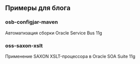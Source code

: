 ## Примеры для блога

###  osb-configjar-maven
Автоматизация сборки Oracle Service Bus 11g

### oss-saxon-xslt
Применение SAXON XSLT-процессора в Oracle SOA Suite 11g